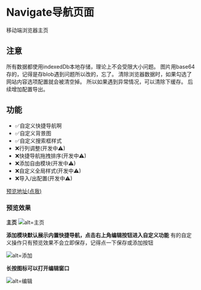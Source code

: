 # Navigate导航页面

移动端浏览器主页
## 注意
所有数据都使用indexedDb本地存储，理论上不会受限大小问题。
图片用base64存的，记得是存blob遇到问题所以改的，忘了。
清除浏览器数据时，如果勾选了网站内容选项配置就会被清空掉。
所以如果遇到异常情况，可以清除下缓存。
后续增加配置导出。
## 功能
* ✅自定义快捷导航啊
* ✅自定义背景图
* ✅自定义搜索框样式
* ❌行列调整(开发中⚠)
* ❌快捷导航拖拽排序(开发中⚠)
* ❌添加自由模块(开发中⚠)
* ❌自定义全局样式(开发中⚠)
* ❌导入/出配置(开发中⚠)


[预览地址(点我)](https://rxdey.github.io/navigate-page/dist/)

### 预览效果
**主页**
![alt=主页](https://i.bmp.ovh/imgs/2022/05/18/47128ecf2b68de89.png)

**添加模块默认展示内置快捷导航，点击右上角编辑按钮进入自定义功能**
有的自定义操作只有预览效果不会立即保存，记得点一下保存或添加按钮

![alt=添加](https://i.bmp.ovh/imgs/2022/05/18/4915df3eb8035548.png)

**长按图标可以打开编辑窗口**

![alt=编辑](https://i.bmp.ovh/imgs/2022/05/18/fae3bd9f8eb9d903.png)
